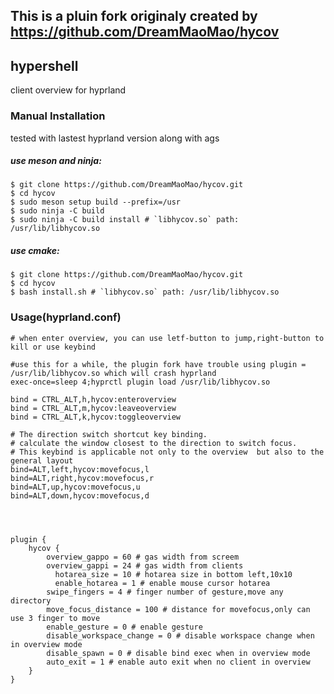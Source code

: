 

## This is a pluin fork originaly created by https://github.com/DreamMaoMao/hycov

## hypershell
client overview for hyprland


### Manual Installation
tested with lastest hyprland version along with ags

##### use meson and ninja:

```console
$ git clone https://github.com/DreamMaoMao/hycov.git
$ cd hycov
$ sudo meson setup build --prefix=/usr
$ sudo ninja -C build
$ sudo ninja -C build install # `libhycov.so` path: /usr/lib/libhycov.so
```

##### use cmake:

```console
$ git clone https://github.com/DreamMaoMao/hycov.git
$ cd hycov
$ bash install.sh # `libhycov.so` path: /usr/lib/libhycov.so
```

### Usage(hyprland.conf)

```
# when enter overview, you can use letf-button to jump,right-button to kill or use keybind

#use this for a while, the plugin fork have trouble using plugin = /usr/lib/libhycov.so which will crash hyprland
exec-once=sleep 4;hyprctl plugin load /usr/lib/libhycov.so

bind = CTRL_ALT,h,hycov:enteroverview
bind = CTRL_ALT,m,hycov:leaveoverview
bind = CTRL_ALT,k,hycov:toggleoverview

# The direction switch shortcut key binding.
# calculate the window closest to the direction to switch focus.
# This keybind is applicable not only to the overview  but also to the general layout
bind=ALT,left,hycov:movefocus,l
bind=ALT,right,hycov:movefocus,r
bind=ALT,up,hycov:movefocus,u
bind=ALT,down,hycov:movefocus,d




plugin {
    hycov {
        overview_gappo = 60 # gas width from screem 
        overview_gappi = 24 # gas width from clients
	      hotarea_size = 10 # hotarea size in bottom left,10x10
	      enable_hotarea = 1 # enable mouse cursor hotarea     
        swipe_fingers = 4 # finger number of gesture,move any directory
        move_focus_distance = 100 # distance for movefocus,only can use 3 finger to move 
        enable_gesture = 0 # enable gesture
        disable_workspace_change = 0 # disable workspace change when in overview mode
        disable_spawn = 0 # disable bind exec when in overview mode
        auto_exit = 1 # enable auto exit when no client in overview
    }
}

```

